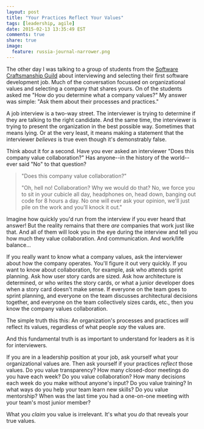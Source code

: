 ```yaml
---
layout: post
title: "Your Practices Reflect Your Values"
tags: [leadership, agile]
date: 2015-02-13 13:35:49 EST
comments: true
share: true  
image:
  feature: russia-journal-narrower.png
---
```


The other day I was talking to a group of students from the [Software Craftsmanship Guild](https://www.swcguild.com/) about interviewing and selecting their first software development job. Much of the conversation focussed on organizational values and selecting a company that shares yours. On of the students asked me "How do you determine what a company values?" My answer was simple: "Ask them about their processes and practices."

A job interview is a two-way street. The interviewer is trying to determine if they are talking to the right candidate. And the same time, the interviewer is trying to present the organization in the best possible way. Sometimes that means lying. Or at the very least, it means making a statement that the interviewer *believes* is true even though it's demonstrably false.

Think about it for a second. Have you ever asked an interviewer "Does this company value collaboration?" Has anyone--in the history of the world--ever said "No" to that question?

> "Does this company value collaboration?"
> 
> "Oh, hell no! Collaboration? Why we would do that? No, we force you to sit in your cubicle all day, headphones on, head down, banging out code for 8 hours a day. No one will ever ask your opinion, we'll just pile on the work and you'll knock it out."

Imagine how quickly you'd run from the interview if you ever heard that answer! But the reality remains that there *are* companies that work just like that. And all of them will look you in the eye during the interview and tell you how much they value collaboration. And communication. And work/life balance...

If you really want to know what a company values, ask the interviewer about how the company operates. You'll figure it out very quickly. If you want to know about collaboration, for example, ask who attends sprint planning. Ask how user story cards are sized. Ask how architecture is determined, or who writes the story cards, or what a junior developer does when a story card doesn't make sense. If everyone on the team goes to sprint planning, and everyone on the team discusses architectural decisions together, and everyone on the team collectively sizes cards, etc., then you know the company values collaboration.

The simple truth this this: An organization's processes and practices *will* reflect its values, regardless of what people *say* the values are.

And this fundamental truth is as important to understand for leaders as it is for interviewers.

If you are in a leadership position at your job, ask yourself what your organizational values are. Then ask yourself if your practices *reflect* those values. Do you value transparency? How many closed-door meetings do you have each week? Do you value collaboration? How many decisions each week do you make without anyone's input? Do you value training? In what ways do you help your team learn new skills? Do you value mentorship? When was the last time you had a one-on-one meeting with your team's most junior member?

What you *claim* you value is irrelevant. It's what you *do* that reveals your true values.
